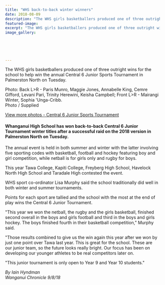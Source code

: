 ```yaml
---
title: "WHS back-to-back winter winners"
date: 2018-08-09
description: "The WHS girls basketballers produced one of three outright wins for the school to help win the annual Central 6 Junior..."
featured-image: 
excerpt: "The WHS girls basketballers produced one of three outright wins for the school to help win the annual Central 6 Junior Sports Tournament in Palmerston."
image_gallery:
    
    
    
    
    
---
```


<p><span>The WHS girls basketballers produced one of three outright wins for the school to help win the annual Central 6 Junior Sports Tournament in Palmerston North on Tuesday.<br /></span></p>
<p><span>Photo: Back L&gt;R - Paris Munro, Maggie Jones, Annabelle King, Cemre Gifford, Levani Pari, Trinity Herewini, Keisha Campbell;&nbsp;</span>Front L&gt;R - Mairangi Winter, Sophia 'Unga-Cribb.<br />Photo / Supplied</p>
<p><a href="http://www.whanganuihigh.school.nz/media/gallery">View more photos - Central 6 Junior Sports Tournament</a></p>
<h4 class="element element-paragraph">Whanganui High School has won back-to-back Central 6 Junior Tournament winter titles after a successful raid on the 2018 version in Palmerston North on Tuesday.</h4>
<p class="element element-paragraph">The annual event is held in both summer and winter with the latter involving five sporting codes with basketball, football and hockey featuring boy and girl competition, while netball is for girls only and rugby for boys.</p>
<p class="element element-paragraph">This year Tawa College, Kapiti College, Freyberg High School, Havelock North High School and Taradale High contested the event.</p>
<p class="element element-paragraph">WHS sport co-ordinator Lisa Murphy said the school traditionally did well in both winter and summer tournaments.</p>
<p class="element element-paragraph">Points for each sport are tallied and the school with the most at the end of play wins the Central 6 Junior Tournament.</p>
<p class="element element-paragraph">"This year we won the netball, the rugby and the girls basketball, finished second overall in the boys and girls football and third in the boys and girls hockey. The boys finished fourth in their basketball competition," Murphy said.</p>
<p class="element element-paragraph">"Those results combined to give us the win again this year after we won by just one point over Tawa last year. This is great for the school. These are our junior team, so the future looks really bright. Our focus has been on developing our younger athletes to be real competitors later on.</p>
<p class="element element-paragraph">"This junior tournament is only open to Year 9 and Year 10 students."</p>
<p class="element element-paragraph"><em>By Iain Hyndman<br /></em><em>Wanganui Chronicle 9/8/18</em></p>

